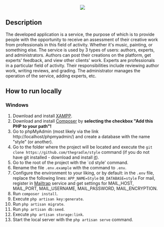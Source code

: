 <p align="center"><img src="https://i.imgur.com/iVMMY78.png"></p>

## Description
The developed application is a service, the purpose of which is to provide people with the opportunity to receive an assessment of their creative work from
professionals in this field of activity. Whether it's music, painting, or something else.
The service is used by 3 types of users: authors, experts, and administrators.
Authors can post their creations on the platform, get experts' feedback, and view other clients' work.
Experts are professionals in a particular field of activity. Their responsibilities include reviewing author work, writing reviews, and grading.
The administrator manages the operation of the service, adding experts, etc.

## How to run locally

### Windows

1. Download and install <a href="https://www.apachefriends.org/index.html" target="_blank">XAMPP</a>.
2. Download and install <a href="https://getcomposer.org/download/" target="_blank">Composer</a> by **selecting the checkbox "Add this PHP to your path"!**
3. Go to phpMyAdmin (most likely via the link http://localhost/phpmyadmin/) and create a database with the name "style" (or another).
4. Go to the folder where the project will be located and execute the `git clone https://github.com/thegradle/style` command (if you do not have git installed - download and install <a href="https://git- scm.com/downloads" target="_blank">it</a>).
5. Go to the root of the project with the `cd style' command.
6. Rename the file `.env.example` with the command to `.env`.
7. Configure the environment to your liking, or by default: in the `.env` file, replace the following lines:
   `APP_NAME=Style`
   `DB_DATABASE=style`
   For mail, register in <a href="https://mailtrap.io/" target="_blank">Mailtrap</a> service and get settings for MAIL_HOST, MAIL_PORT, MAIL_USERNAME, MAIL_PASSWORD, MAIL_ENCRYPTION.
8. Run `composer install`.
9. Execute `php artisan key:generate`.
10. Run `php artisan migrate`.
11. Run `php artisan db:seed`.
12. Execute `php artisan storage:link`.
13. Start the local server with the `php artisan serve` command.
